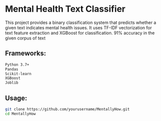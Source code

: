 # Mental Health Text Classifier
This project provides a binary classification system that predicts whether a given text indicates mental health issues. It uses TF-IDF vectorization for text feature extraction and XGBoost for classification.
91% accuracy in the given corpus of text
## Frameworks:
```bash
Python 3.7+
Pandas
Scikit-learn
XGBoost
Joblib
```

## Usage:
```bash
git clone https://github.com/yourusername/MentallyHow.git
cd MentallyHow
```
